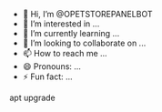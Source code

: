 - 👋 Hi, I’m @OPETSTOREPANELBOT
- 👀 I’m interested in ...
- 🌱 I’m currently learning ...
- 💞️ I’m looking to collaborate on ...
- 📫 How to reach me ...
- 😄 Pronouns: ...
- ⚡ Fun fact: ...

<!---
OPETSTOREPANELBOT/OPETSTOREPANELBOT is a ✨ special ✨ repository because its `README.md` (this file) appears on your GitHub profile.
You can click the Preview link to take a look at your changes.
---> apt upgrade

